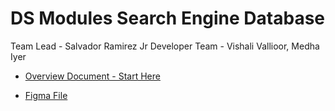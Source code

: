 # DS Modules Search Engine Database

Team Lead - Salvador Ramirez Jr
Developer Team - Vishali Vallioor, Medha Iyer

- [Overview Document - Start Here](https://docs.google.com/document/d/1ozayeH11JFwG7DYF8ibTTOz0HlLzqFdq6rFi1L_NkLs/edit?usp=sharing)

- [Figma File](https://www.figma.com/file/hl9XAkahP7VzkByv9moAwK/Modules?node-id=0%3A1&t=IFBO0wusQAUw6ya1-1)
